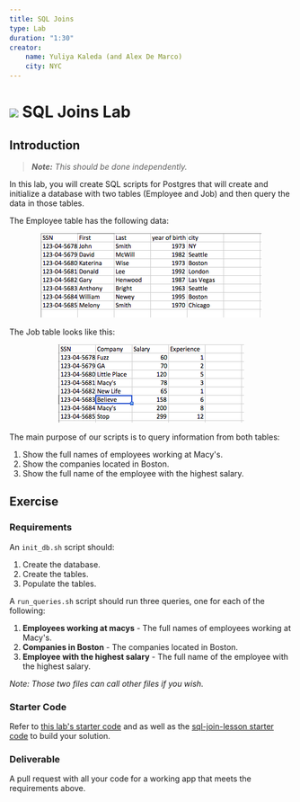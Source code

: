 ```yaml
---
title: SQL Joins
type: Lab
duration: "1:30"
creator:
    name: Yuliya Kaleda (and Alex De Marco)
    city: NYC
---
```


# ![](https://ga-dash.s3.amazonaws.com/production/assets/logo-9f88ae6c9c3871690e33280fcf557f33.png) SQL Joins Lab

## Introduction

> ***Note:*** _This should be done independently._

In this lab, you will create SQL scripts for Postgres that will create and initialize a database with two tables (Employee and Job) and then query the data in those tables. 

The Employee table has the following data:  

<p align="center">
  <img src="./screenshots/employee.png">  
</p>

The Job table looks like this:  

<p align="center">
  <img src="./screenshots/job.png">   
</p>

The main purpose of our scripts is to query information from both tables:  

1.  Show the full names of employees working at Macy's.
2.  Show the companies located in Boston.  
3.  Show the full name of the employee with the highest salary.  


## Exercise

### Requirements

An ``init_db.sh`` script should:  
  1. Create the database. 
  1. Create the tables.
  1. Populate the tables.

A ``run_queries.sh`` script should run three queries, one for each of the following:
  1. **Employees working at macys** - The full names of employees working at Macy's.
  1. **Companies in Boston** - The companies located in Boston.
  1. **Employee with the highest salary** - The full name of the employee with the highest salary.

*Note: Those two files can call other files if you wish.*

### Starter Code

Refer to [this lab's starter code](./starter-code) and as well as the [sql-join-lesson starter code](../sql-joins-lesson/starter-code) to build your solution.

### Deliverable

A pull request with all your code for a working app that meets the requirements above.
